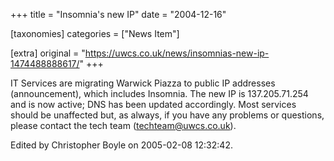 +++
title = "Insomnia's new IP"
date = "2004-12-16"

[taxonomies]
categories = ["News Item"]

[extra]
original = "https://uwcs.co.uk/news/insomnias-new-ip-1474488888617/"
+++

IT Services are migrating Warwick Piazza to public IP addresses (announcement), which includes Insomnia. The new IP is 137.205.71.254 and is now active; DNS has been updated accordingly. Most services should be unaffected but, as always, if you have any problems or questions, please contact the tech team (techteam@uwcs.co.uk).

Edited by Christopher Boyle on 2005-02-08 12:32:42.


